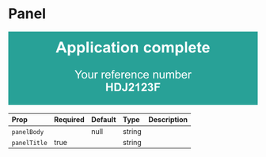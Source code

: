 Panel
=====

![Component Image](./docs/Panel.png)


Prop | Required | Default | Type | Description
:--- | :------- | :------ | :--- | :----------
 `panelBody` |  | null | string | 
 `panelTitle` | true |  | string | 


